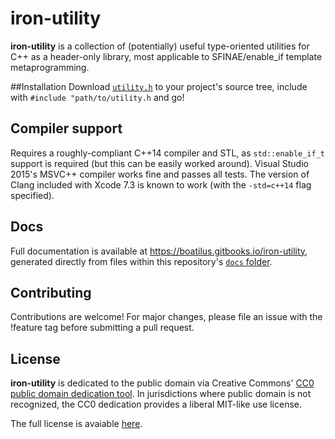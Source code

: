 # iron-utility
**iron-utility** is a collection of (potentially) useful type-oriented utilities for C++ as a header-only library, most applicable to SFINAE/enable_if template metaprogramming.

##Installation
Download [`utility.h`](https://github.com/boatilus/iron-utility/blob/master/utility.h) to your project's source tree, include with `#include "path/to/utility.h` and go!

## Compiler support
Requires a roughly-compliant C++14 compiler and STL, as `std::enable_if_t` support is required (but this can be easily worked around). Visual Studio 2015's MSVC++ compiler works fine and passes all tests. The version of Clang included with Xcode 7.3 is known to work (with the `-std=c++14` flag specified).

## Docs
Full documentation is available at <https://boatilus.gitbooks.io/iron-utility>, generated directly from files within this repository's [`docs` folder](https://github.com/boatilus/iron-utility/blob/master/docs/).

## Contributing
Contributions are welcome! For major changes, please file an issue with the !feature tag before submitting a pull request.

## License
**iron-utility** is dedicated to the public domain via Creative Commons' [CC0 public domain dedication tool](https://creativecommons.org/choose/zero/). In jurisdictions where public domain is not recognized, the CC0 dedication provides a liberal MIT-like use license.

The full license is avaiable [here](https://github.com/boatilus/iron-utility/blob/master/LICENSE.md).
